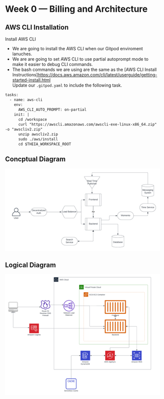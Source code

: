 # Week 0 — Billing and Architecture
## AWS CLI Installation
Install AWS CLI <br>
* We are going to install the AWS CLI when our Gitpod enviroment lanuches. <br>
* We are are going to set AWS CLI to use partial autoprompt mode to make it easier to debug CLI commands. <br> 
* The bash commands we are using are the same as the [AWS CLI Install Instructions]https://docs.aws.amazon.com/cli/latest/userguide/getting-started-install.html <br> 
Update our `.gitpod.yaml` to include the following task. <br>
```
tasks:
  - name: aws-cli
    env:
      AWS_CLI_AUTO_PROMPT: on-partial
    init: |
      cd /workspace
      curl "https://awscli.amazonaws.com/awscli-exe-linux-x86_64.zip" -o "awscliv2.zip"
      unzip awscliv2.zip
      sudo ./aws/install
      cd $THEIA_WORKSPACE_ROOT
```
## Concptual Diagram
![Conceptual Diagram](../assests/Cruddur%20-%20Conceptual%20Diagram.png)
## Logical Diagram
![Logical Diagram](../assests/Cruddur%20-%20Logical%20Diagram.png)
